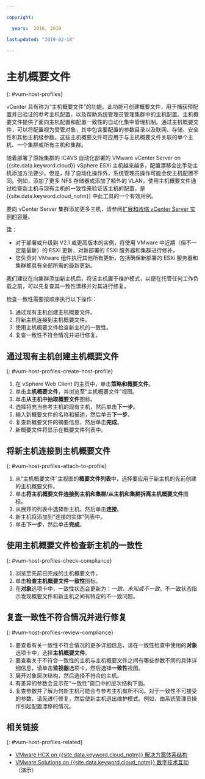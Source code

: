 ```yaml
---

copyright:

  years:  2016, 2019

lastupdated: "2019-02-18"

---
```


# 主机概要文件
{: #vum-host-profiles}

vCenter 具有称为“主机概要文件”的功能。此功能可创建概要文件，用于捕获预配置并已验证的参考主机配置，以及帮助系统管理员管理集群中的主机配置。主机概要文件提供了面向主机配置和配置一致性的自动化集中管理机制。通过主机概要文件，可以将配置视为受管对象，其中包含要配置的参数目录以及联网、存储、安全性和其他主机级参数。这些主机概要文件可应用于与主机概要文件关联的单个主机、一个集群或所有主机和集群。

随着部署了原始集群的 IC4VS 自动化部署的 VMware vCenter Server on {{site.data.keyword.cloud}} vSphere ESXi 主机越来越多，配置漂移会比手动主机添加方法要少。但是，除了自动化操作外，系统管理员操作可能会使主机配置不同。例如，添加了更多 NFS 存储器或添加了额外的 VLAN。使用主机概要文件通过检查新主机与现有主机的一致性来验证该主机的配置，是 {{site.data.keyword.cloud_notm}} 中此工具的一个有效用例。

要向 vCenter Server 集群添加更多主机，请参阅[扩展和收缩 vCenter Server 实例的容量](/docs/services/vmwaresolutions/vcenter?topic=vmware-solutions-vc_addingremovingservers)。

**注**：
*	对于部署或升级到 V2.1 或更高版本的实例，将使用 VMware 中近期（但不一定是最新）的 ESXi 更新，对新部署的 ESXi 服务器和集群进行修补。
*	您负责对 VMware 组件执行其他所有更新，包括确保新部署的 ESXi 服务器和集群都具有全部所需的最新更新。

我们建议在向集群添加新主机后，将该主机置于维护模式，以便在托管任何工作负载之前，可以先复查其一致性漂移并对其进行修复。

检查一致性需要按顺序执行以下操作：
1.	通过现有主机创建主机概要文件。
2.	将新主机连接到主机概要文件。
3.	使用主机概要文件检查新主机的一致性。
4.	复查一致性不符合情况并进行修复。

## 通过现有主机创建主机概要文件
{: #vum-host-profiles-create-host-profile}

1.	在 vSphere Web Client 的主页中，单击**策略和概要文件**。
2.	单击**主机概要文件**，并浏览至“主机概要文件”视图。
3.	单击**从主机中抽取概要文件**图标。
4.	选择将充当参考主机的现有主机，然后单击**下一步**。
5.	输入新概要文件的名称和描述，然后单击**下一步**。
6.	复查新概要文件的摘要信息，然后单击**完成**。
7.	新概要文件将显示在概要文件列表中。

## 将新主机连接到主机概要文件
{: #vum-host-profiles-attach-to-profile}

1.	从“主机概要文件”主视图的**概要文件列表**中，选择要应用于新主机的先前创建的主机概要文件。
2.	单击**将主机概要文件连接到主机和集群/从主机和集群拆离主机概要文件**图标。
3.	从展开的列表中选择新主机，然后单击**连接**。
4.	新主机将添加到“连接的实体”列表中。
5.	单击**下一步**，然后单击**完成**。

## 使用主机概要文件检查新主机的一致性
{: #vum-host-profiles-check-compliance}

1.	浏览至先前已完成的主机概要文件。
2.	单击**检查主机概要文件一致性**图标。
3.	在**对象**选项卡中，一致性状态会更新为：_一致、未知或不一致_。不一致状态指示发现概要文件和新主机之间有特定的不一致问题。

## 复查一致性不符合情况并进行修复
{: #vum-host-profiles-review-compliance}

1. 要查看有关一致性不符合情况的更多详细信息，请在一致性检查中使用的**对象**选项卡中，选择**主机概要文件**。
2. 要查看关于不符合一致性的主机与主机概要文件之间有哪些参数不同的具体详细信息，请单击**监视器**选项卡，然后选择**一致性**视图。
3. 展开对象层次结构，然后选择不符合的主机。
4. 有差异的参数会显示在“一致性”窗口中的层次结构下面。
5. 复查参数并了解为何新主机可能会与参考主机有所不同。对于一致性不可接受的参数，请先进行修复，然后使新主机退出维护模式。例如，由系统管理员操作引起配置漂移的情况。

## 相关链接
{: #vum-host-profiles-related}

* [VMware HCX on {{site.data.keyword.cloud_notm}} 解决方案体系结构](https://www.ibm.com/cloud/garage/files/HCX_Architecture_Design.pdf)
* [VMware Solutions on {{site.data.keyword.cloud_notm}} 数字技术互动](https://ibm-dte.mybluemix.net/ibm-vmware)（演示）
